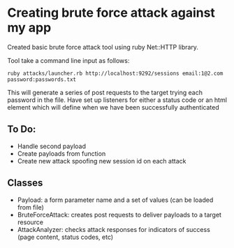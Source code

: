 Creating brute force attack against my app
==========================================

Created basic brute force attack tool using ruby Net::HTTP library.

Tool take a command line input as follows:
```shell
ruby attacks/launcher.rb http://localhost:9292/sessions email:1@2.com password:passwords.txt
```

This will generate a series of post requests to the target trying each password in the file. Have set up listeners for either a status code or an html element which will define when we have been successfully authenticated

To Do:
------
- Handle second payload
- Create payloads from function
- Create new attack spoofing new session id on each attack

Classes
-------
- Payload: a form parameter name and a set of values (can be loaded from file)
- BruteForceAttack: creates post requests to deliver payloads to a target resource
- AttackAnalyzer: checks attack responses for indicators of success (page content, status codes, etc)
